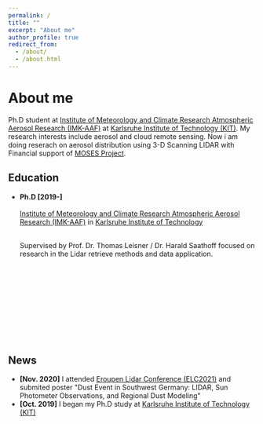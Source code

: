 ```yaml
---
permalink: /
title: ""
excerpt: "About me"
author_profile: true
redirect_from: 
  - /about/
  - /about.html
---
```

# <i class="fa fa-cog fa-spin fa-fw"></i> About me #

Ph.D student at [Institute of Meteorology and Climate Research Atmospheric Aerosol Research (IMK-AAF)](https://www.imk-aaf.kit.edu/251.php) at [Karlsruhe Institute of Technology (KIT)](https://www.kit.edu/english/). My research interests include aerosol and cloud remote sensing. Now i am doing reserach on aerosol distribution using 3-D Scanning LIDAR with Financial support of [MOSES Project](https://www.ufz.de/moses/).

## <i class="fa fa-fw fa-rss "></i> Education ##
<ul style="width: auto; height: 300px; overflow: auto">

<li> <b> Ph.D [2019-] </b></li>
<br> <a href="(https://www.imk-aaf.kit.edu/251.php)">Institute of Meteorology and Climate Research Atmospheric Aerosol Research (IMK-AAF)</a> in <a href="(https://www.kit.edu/english/)">Karlsruhe Institute of Technology</a></br>

<br>Supervised by Prof. Dr. Thomas Leisner / Dr. Harald Saathoff focused on research in the Lidar retrieve methods and data application.</br>
</ul>

## <i class="fa fa-fw fa-rss "></i> News ##
<ul style="width: auto; height: 300px; overflow: auto">
  <li> <b>[Nov. 2020]</b> I attended  <a href="https://granada-en.congresoseci.com/elc2020">Eroupen Lidar Conference (ELC2021)</a> and submited poster "Dust Event in Southwest Germany: LIDAR, Sun Photometer Observations, and Regional Dust Modeling"</li> 
  
  <li> <b>[Oct. 2019]</b> I began my Ph.D study at <a href="https://www.kit.edu/english/">Karlsruhe Institute of Technology (KIT)</a></li> 
 
</ul>
